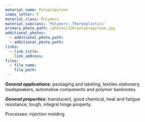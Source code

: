 ```yaml
---
material_name: Polypropylene
index_letter: P
material_class: Polymers
material_subclass: 'Polymers: Thermoplastics'
primary_photo_path: /photos/120-polypropylene.jpg
additional_photos:
  - additional_photo_path:
  - additional_photo_path:
links:
  - link_title:
    link_address:
files:
  - file_name:
    file_path:
---
```



***General applications:*** packaging and labeling, textiles stationery, loudspeakers, automotive components and polymer banknotes.

***General properties:*** translucent, good chemical, heat and fatigue resistance, tough, integral hinge property.

Processes: injection molding
